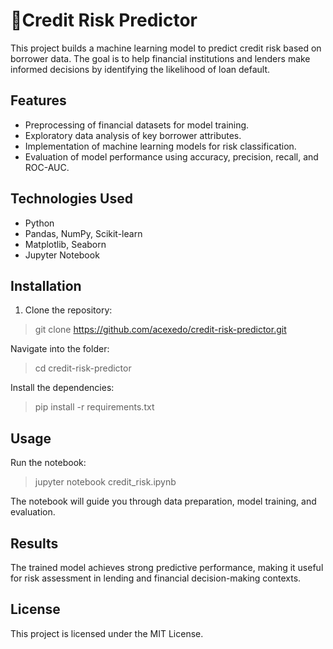 # 📘Credit Risk Predictor
This project builds a machine learning model to predict credit risk based on borrower data. The goal is to help financial institutions and lenders make informed decisions by identifying the likelihood of loan default.

## Features
- Preprocessing of financial datasets for model training.
- Exploratory data analysis of key borrower attributes.
- Implementation of machine learning models for risk classification.
- Evaluation of model performance using accuracy, precision, recall, and ROC-AUC.

## Technologies Used
- Python
- Pandas, NumPy, Scikit-learn
- Matplotlib, Seaborn
- Jupyter Notebook

## Installation
1. Clone the repository:
> git clone https://github.com/acexedo/credit-risk-predictor.git

Navigate into the folder:
> cd credit-risk-predictor

Install the dependencies:
> pip install -r requirements.txt

## Usage
Run the notebook:
> jupyter notebook credit_risk.ipynb

The notebook will guide you through data preparation, model training, and evaluation.

## Results
The trained model achieves strong predictive performance, making it useful for risk assessment in lending and financial decision-making contexts.

## License
This project is licensed under the MIT License.
